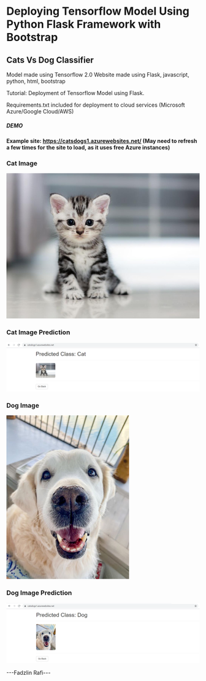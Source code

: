 # Deploying Tensorflow Model Using Python Flask Framework with Bootstrap

## Cats Vs Dog Classifier

Model made using Tensorflow 2.0
Website made using Flask, javascript, python, html, bootstrap

Tutorial: Deployment of Tensorflow Model using Flask.

Requirements.txt included for deployment to cloud services (Microsoft Azure/Google Cloud/AWS)

##### DEMO

#### Example site: https://catsdogs1.azurewebsites.net/ (May need to refresh a few times for the site to load, as it uses free Azure instances)

### Cat Image
![Cat](static/cat3.jpeg?raw=true "Cat Image")

### Cat Image Prediction
![Cat Prediction](static/1.png?raw=true "Cat Image Prediction")

### Dog Image
![Dog](static/dog.jpg?raw=true "Dog Image")

### Dog Image Prediction
![Dog Prediction](static/2.png?raw=true "Dog Image Prediction")


---Fadzlin Rafi---
